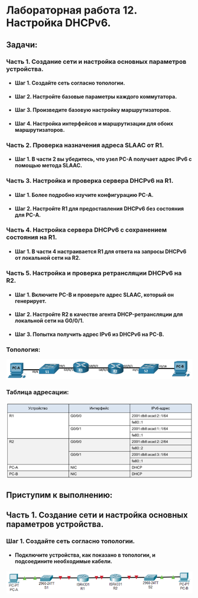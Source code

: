 # Лабораторная работа 12. Настройка DHCPv6.
## Задачи:
### Часть 1. Создание сети и настройка основных параметров устройства.
- #### Шаг 1. Создайте сеть согласно топологии.
- #### Шаг 2. Настройте базовые параметры каждого коммутатора.
- #### Шаг 3. Произведите базовую настройку маршрутизаторов.
- #### Шаг 4. Настройка интерфейсов и маршрутизации для обоих маршрутизаторов.
### Часть 2. Проверка назначения адреса SLAAC от R1.
- #### Шаг 1. В части 2 вы убедитесь, что узел PC-A получает адрес IPv6 с помощью метода SLAAC.
### Часть 3. Настройка и проверка сервера DHCPv6 на R1.
- #### Шаг 1. Более подробно изучите конфигурацию PC-A.
- #### Шаг 2. Настройте R1 для предоставления DHCPv6 без состояния для PC-A.
### Часть 4. Настройка сервера DHCPv6 с сохранением состояния на R1.
- #### Шаг 1. В части 4 настраивается R1 для ответа на запросы DHCPv6 от локальной сети на R2.
### Часть 5. Настройка и проверка ретрансляции DHCPv6 на R2.
- #### Шаг 1. Включите PC-B и проверьте адрес SLAAC, который он генерирует.
- #### Шаг 2. Настройте R2 в качестве агента DHCP-ретрансляции для локальной сети на G0/0/1.
- #### Шаг 3. Попытка получить адрес IPv6 из DHCPv6 на PC-B.

### Топология:
![](https://github.com/OlegLarionov999/Images/blob/main/lab08/Screenshot_1.png)
### Таблица адресации:
![](https://github.com/OlegLarionov999/Images/blob/main/lab08/Screenshot_2.png)
## Приступим к выполнению:
## Часть 1. Создание сети и настройка основных параметров устройства.
### Шаг 1. Создайте сеть согласно топологии.
- #### Подключите устройства, как показано в топологии, и подсоедините необходимые кабели.
![](https://github.com/OlegLarionov999/Images/blob/main/lab08/Screenshot_3.png)
